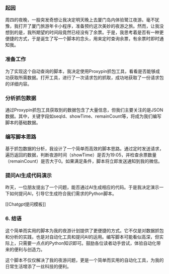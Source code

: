 ### 起因

周四的夜晚，一股突发奇想让我决定明天晚上去厦门岛内体验鹭江夜游。毫不犹豫，我打开了厦门旅游年卡小程序，准备预约这次美妙的夜游之旅。然而，让我没想到的是，我所期望的时间段竟然已经没有了余票。于是，我思考着是否有一种更便捷的方式，于是诞生了写一个脚本的念头，用来定时查询余票，有余票时即时通知我。

### 准备工作

为了实现这个自动查询的脚本，我决定使用Proxypin抓包工具，看看是否能够成功获取所需数据。打开工具，进行了一次请求包的抓取，成功地获取了一份请求包的详细内容。

### 分析抓包数据

通过Proxypin抓包工具获取到的数据包含了大量信息，但我们主要关注的是JSON数据。其中，关键字段如seqId、showTime、remainCount等，将成为我们编写脚本的基础数据。

### 编写脚本思路

基于抓包数据的分析，我设计了一个简单而高效的脚本思路。通过定时发送请求，遍历返回的数据，判断夜游时间（showTime）是否为19:05，并检查余票数量（remainCount）是否大于0。如果满足条件，脚本将立即发送通知到我的微信。

### 提问AI生成代码演示

昨天，一位朋友提出了一个问题，能否通过AI生成相应的代码。于是我决定演示一下如何提问AI，引导它生成符合我们需求的Python脚本。

[[Chatgpt提问模板]]

### 6. 结语

这个简单而实用的脚本为我的夜游计划提供了更便捷的方式。它不仅是对数据抓包和分析的实践，也是对自动化工具和提问AI的运用。编写脚本可能看似高深，但实际上，只需要一点点的Python知识即可。鼓励各位读者动手尝试，体验自动化带来的便利与创造力。

这个脚本不仅仅解决了我的夜游问题，更是一个简单而实用的自动化工具，为我的日常生活增添了一丝科技的便利。